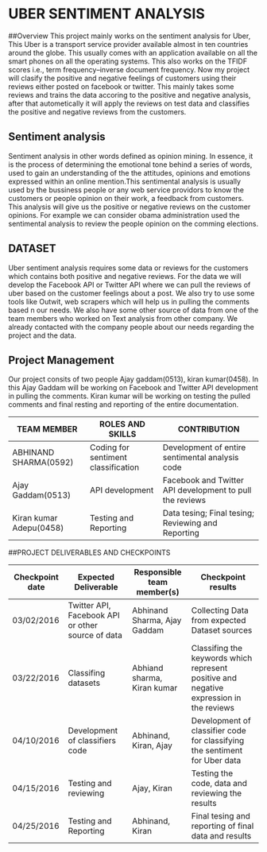 # UBER SENTIMENT ANALYSIS

##Overview
This project mainly works on the sentiment analysis for Uber, This Uber is a transport service provider available almost in ten countries around the globe. This usually comes with an application available on all the smart phones on all the operating systems. This also works on the TFIDF scores i.e.,  term frequency–inverse document frequency. Now my project will clasify the positive and negative feelings of customers using their reviews either posted on facebook or twitter. This mainly takes some reviews and trains the data accoring to the positive and negative analysis, after that autometically it will apply the reviews on test data and classifies the positive and negative reviews from the customers.

## Sentiment analysis
  Sentiment analysis in other words defined as opinion mining. In essence, it is the process of determining the emotional tone behind a series of words, used to gain an understanding of the the attitudes, opinions and emotions expressed within an online mention.This sentimental analysis is usually used by the bussiness people or any web service providors to know the customers or people opinion on their work, a feedback from customers. This analysis will give us the positive or negative reviews on the customer opinions. For example we can consider obama administration used the sentimental analysis to review the people opinion on the comming elections.
  
## DATASET
Uber sentiment analysis requires some data or reviews for the customers which contains both positive and negative reviews. For the data we will develop the Facebook API or Twitter API where we can pull the reviews of uber based on the customer feelings about a post. We also try to use some tools like Outwit, web scrapers which will help us in pulling the comments based n our needs. We also have some other source of data from one of the team members who worked on Text analysis from other company. We already contacted with the company people about our needs regarding the project and the data.

## Project Management
Our project consits of two people Ajay gaddam(0513), kiran kumar(0458). In this Ajay Gaddam will be working on Facebook and Twitter API development in pulling the comments. Kiran kumar will be working on testing the pulled comments and final resting and reporting of the entire documentation.

| TEAM MEMBER | ROLES AND SKILLS | CONTRIBUTION | 
|-------------|------------------|-------------------------------------------|
| ABHINAND SHARMA(0592) | Coding for sentiment classification | Development of entire sentimental analysis code |
|Ajay Gaddam(0513) | API development | Facebook and Twitter API development to pull the reviews|
|Kiran kumar Adepu(0458) | Testing and Reporting | Data tesing; Final tesing; Reviewing and Reporting |

##PROJECT DELIVERABLES AND CHECKPOINTS

| Checkpoint date | Expected Deliverable                                                          | Responsible team member(s) | Checkpoint results                                                                                                                  |
|-----------------|-------------------------------------------------------------------------------|----------------------------|-------------------------------------------------------------------------------------------------------------------------------------|
|03/02/2016| Twitter API, Facebook API or other source of data|Abhinand Sharma, Ajay Gaddam|Collecting Data from expected Dataset sources|
|03/22/2016| Classifing datasets| Abhiand sharma, Kiran kumar| Classifing the keywords which represent positive and negative expression in the reviews|
|04/10/2016| Development of classifiers code| Abhinand, Kiran, Ajay| Development of classifier code for classifying the sentiment for Uber data|
|04/15/2016| Testing and reviewing| Ajay, Kiran| Testing the code, data and reviewing the results|
|04/25/2016| Testing and Reporting| Abhinand, Kiran| Final tesing and reporting of final data and results|








